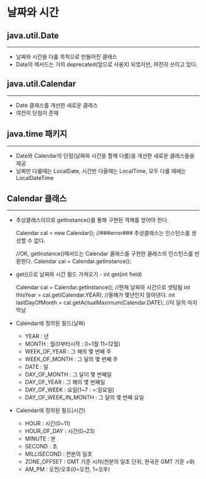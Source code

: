 날짜와 시간
==================


java.util.Date
----------
*****

* 날짜와 시간을 다룰 목적으로 만들어진 클래스
* Date의 메서드는 거의 deprecated(앞으로 사용X) 되었지만, 여전히 쓰이고 있다.


java.util.Calendar
-------------
*****

* Date 클래스를 개선한 새로운 클래스
* 여전히 단점이 존재


java.time 패키지
------
*****

* Date와 Calendar의 단점(날짜와 시간을 함께 다룸)을 개선한 새로운 클래스들을 제공
* 날짜만 다룰때는 LocalDate, 시간만 다울때는 LocalTime, 모두 다룰 때에는 LocalDateTime



Calendar 클래스
----------
*****

* 추상클래스이므로 getInstance()를 통해 구현된 객체를 얻어야 한다.


    Calendar cal = new Calendar();  //###error### 추상클래스는 인스턴스를 생성할 수 없다.
    
    //OK, getInstance()메서드는 Calendar 클래스를 구현한 클래스의 인스턴스를 반환한다.
    Calendar cal = Calendar.getInstance();


* get()으로 날짜와 시간 필드 가져오기 - int get(int field)


    Calendar cal = Calendar.getInstance();  //현재 날짜와 시간으로 셋팅됨
    int thisYear = cal.get(Calendar.YEAR);  //올해가 몇년인지 알아낸다.
    int lastDayOfMonth = cal.getActualMaximum(Calendar.DATE); //이 달의 마지막날


* Calendar에 정의된 필드(날짜)
  * YEAR : 년
  * MONTH : 월(0부터시작 : 0=1월 11=12월)
  * WEEK_OF_YEAR : 그 해의 몇 번째 주
  * WEEK_OF_MONTH : 그 달의 몇 번째 주
  * DATE : 일
  * DAY_OF_MONTH : 그 달이 몇 번째일
  * DAY_OF_YEAR : 그 해의 몇 번째일
  * DAY_OF_WEEK : 요일(1~7 : =:일요일)
  * DAY_OF_WEEK_IN_MONTH : 그 달의 몇 번째 요일  


* Calendar에 정의된 필드(시간)
  * HOUR : 시간(0~11)
  * HOUR_OF_DAY : 시간(0~23)
  * MINUTE : 분
  * SECOND : 초
  * MILLISECOND : 천분의 일초
  * ZONE_OFFSET : GMT 기준 시차(천분의 일초 단위, 한국은 GMT 기준 +9)
  * AM_PM : 오전/오후(0=오전, 1=오후)













